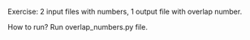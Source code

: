 Exercise:
2 input files with numbers, 1 output file with overlap number.

How to run?
Run overlap_numbers.py file.

